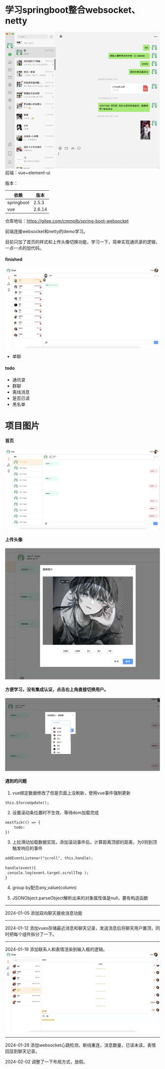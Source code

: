 # 学习springboot整合websocket、netty

![1.png](doc%2Fimages%2F1.png)
前端：vue+element-ui

版本：

| 依赖         | 版本     |
|------------|--------|
| springboot | 2.5.3  |
| vue        | 2.6.14 |

仓库地址：https://gitee.com/cmmplb/spring-boot-websocket

前端连接websocket和netty的demo学习。

目前只加了首页的样式和上传头像切换功能，学习一下，简单实现通讯录的逻辑，一点一点的加代码。

#### finished

![image_04.png](doc%2Fimages%2Fimage_04.png)

- 单聊

#### todo

- 通讯录
- 群聊
- 离线消息
- 是否已读
- 黑名单

# 项目图片

#### 首页

![image_01.png](doc%2Fimages%2Fimage_01.png)

#### 上传头像

![image_02.png](doc%2Fimages%2Fimage_02.png)

#### 方便学习，没有集成认证，点击右上角直接切换用户。

![image_03.png](doc%2Fimages%2Fimage_03.png)

#### 遇到的问题

1. vue绑定数据修改了但是页面上没刷新，使用vue事件强制更新

````
this.$forceUpdate();
````

2. 设置滚动条位置时不生效，等待dom加载完成

````
nextTick(() => {
    todo:
})
````

3. 上拉滑动加载数据实现，添加滚动事件后，计算距离顶部的距离，为0则到顶触发响应的事件

````
addEventListener("scroll", this.handle);

handle(event){
 console.log(event.target.scrollTop );
}

````

4. group by配合any_value(column)

5. JSONObject.parseObject解析出来的对象属性值是null，要有构造函数

***

2024-01-05
添加双向聊天接收消息功能

***

2024-01-12
添加vuex存储最近消息和聊天记录，发送消息后将聊天用户置顶，同时把每个组件拆分了一下。

***

2024-01-19
添加联系人和表情渲染到输入框的逻辑。
![image_05.png](doc%2Fimages%2Fimage_05.png)

***

2024-01-26
添加websocket心跳检测，断线重连，消息数量，已读未读，表情回显到聊天记录。

2024-02-02
调整了一下布局方式，放假。